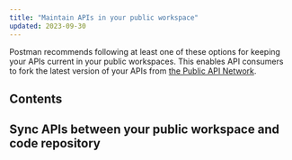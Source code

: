 ```yaml
---
title: "Maintain APIs in your public workspace"
updated: 2023-09-30
---
```


Postman recommends following at least one of these options for keeping your APIs current in your public workspaces. This enables API consumers to fork the latest version of your APIs from [the Public API Network](/docs/getting-started/first-steps/exploring-public-api-network/).

## Contents

## Sync APIs between your public workspace and code repository
